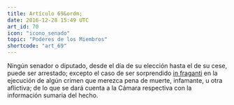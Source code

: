 ```yaml
---
title: Artículo 69&ordm;
date: 2016-12-28 15:49 UTC
art_id: 70
icon: "icono_senado"
topic: "Poderes de los Miembros"
shortcode: "art_69"
---
```

Ningún senador o diputado, desde el día de su elección hasta el de su cese, puede ser arrestado; excepto el caso de ser sorprendido [in fraganti](http://es.wiktionary.org/wiki/in_fraganti) en la ejecución de algún crimen que merezca pena de muerte, infamante, u otra aflictiva; de lo que se dará cuenta a la Cámara respectiva con la información sumaria del hecho.
